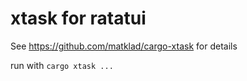 # xtask for ratatui

See <https://github.com/matklad/cargo-xtask> for details

run with `cargo xtask ...`
